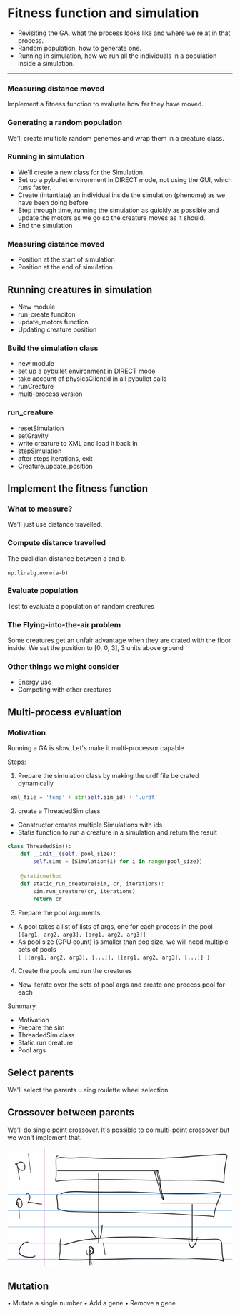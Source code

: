 # Fitness function and simulation
* Revisiting the GA, what the process looks like and where we're at in that process.
* Random population, how to generate one.
* Running in simulation, how we run all the individuals in a population inside a simulation.
---
### Measuring distance moved
Implement a fitness function to evaluate how far they have moved.

### Generating a random population
We'll create multiple random genemes and wrap them in a creature class.

### Running in simulation
* We'll create a new class for the Simulation.
* Set up a pybullet environment in DIRECT mode, not using the GUI, which runs faster.
* Create (intantiate) an individual inside the simulation (phenome) as we have been doing before
* Step through time, running the simulation as quickly as possible and update the motors as we go so the creature moves as it should.
* End the simulation

### Measuring distance moved
* Position at the start of simulation
* Position at the end of simulation

## Running creatures in simulation
* New module
* run_create funciton
* update_motors function
* Updating creature position

### Build the simulation class
* new module
* set up a pybullet environment in DIRECT mode
* take account of physicsClientId in all pybullet calls
* runCreature
* multi-process version

### run_creature
* resetSimulation
* setGravity
* write creature to XML and load it back in
* stepSimulation
* after steps iterations, exit
* Creature.update_position

## Implement the fitness function
### What to measure?
We'll just use distance travelled.
### Compute distance travelled
The euclidian distance between a and b.

`np.linalg.norm(a-b)`

### Evaluate population
Test to evaluate a population of random creatures

### The Flying-into-the-air problem
Some creatures get an unfair advantage when they are crated with the floor inside. We set the position to [0, 0, 3], 3 units above ground

### Other things we might consider
* Energy use
* Competing with other creatures

## Multi-process evaluation
### Motivation
Running a GA is slow. Let's make it multi-processor capable

Steps:
1. Prepare the simulation class by making the urdf file be crated dynamically
```python
 xml_file = 'temp' + str(self.sim_id) + '.urdf'
```
2. create a ThreadedSim class
* Constructor creates multiple Simulations with ids
* Statis function to run a creature in a simulation and return the result

```python
class ThreadedSim():
    def __init__(self, pool_size):
        self.sims = [Simulation(i) for i in range(pool_size)]

    @staticmethod
    def static_run_creature(sim, cr, iterations):
        sim.run_creature(cr, iterations)
        return cr
```
3. Prepare the pool arguments
* A pool takes a list of lists of args, one for each process in the pool<br>`[[arg1, arg2, arg3], [arg1, arg2, arg3]]`
* As pool size (CPU count) is smaller than pop size, we will need multiple sets of pools<br>`[ [[arg1, arg2, arg3], [...]], [[arg1, arg2, arg3], [...]] ]`
4. Create the pools and run the creatures
* Now iterate over the sets of pool args and create one process pool for each

Summary
* Motivation
* Prepare the sim
* ThreadedSim class
* Static run creature
* Pool args

## Select parents
We'll select the parents u sing roulette wheel selection.

## Crossover between parents
We'll do single point crossover. It's possible to do multi-point crossover but we won't implement that.

![](Files/image1.png)

## Mutation
• Mutate a single number
• Add a gene
• Remove a gene

